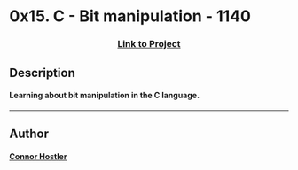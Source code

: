 # 0x15. C - Bit manipulation - 1140 
### <center>[Link to Project](https://github.com/chostler24/holbertonschool-low_level_programming)</center>
 ## Description
 #### Learning about bit manipulation in the C language.
 ---
 ## Author
 #### [Connor Hostler](chostler24)